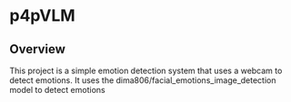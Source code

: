 # p4pVLM

## Overview

This project is a simple emotion detection system that uses a webcam to detect emotions. It uses the dima806/facial_emotions_image_detection model to detect emotions

